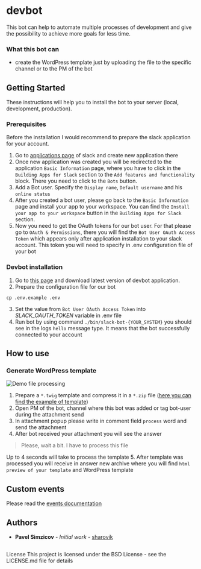 # devbot

This bot can help to automate multiple processes of development and give the possibility to achieve more goals for less time.

### What this bot can
* create the WordPress template just by uploading the file to the specific channel or to the PM of the bot

## Getting Started

These instructions will help you to install the bot to your server (local, development, production).

### Prerequisites

Before the installation I would recommend to prepare the slack application for your account. 
1. Go to [applications page](https://api.slack.com/apps?new_app=1) of slack and create new application there
2. Once new application was created you will be redirected to the application `Basic Information` page, where you have to click in the `Building Apps for Slack` section to the `Add features and functionality` block. There you need to click to the `Bots` button.
3. Add a Bot user. Specify the `Display name`, `Default username` and his `online status`
4. After you created a bot user, please go back to the `Basic Information` page and install your app to your workspace. You can find the `Install your app to your workspace` button in the `Building Apps for Slack` section.
5. Now you need to get the OAuth tokens for our bot user. For that please go to `OAuth & Permissions`, there you will find the `Bot User OAuth Access Token` which appears only after application installation to your slack account. This token you will need to specify in .env configuration file of your bot

### Devbot installation

1. Go to [this page](https://github.com/sharovik/devbot/releases) and download latest version of devbot application.
2. Prepare the configuration file for our bot
```
cp .env.example .env
```
3. Set the value from `Bot User OAuth Access Token` into *SLACK_OAUTH_TOKEN* variable in .env file
4. Run bot by using command `./bin/slack-bot-{YOUR_SYSTEM}` you should see in the logs `hello` message type. It means that the bot successfully connected to your account

## How to use

### Generate WordPress template
![Demo file processing](documentation/images/demo-file-processing.gif)
1. Prepare a `*.twig` template and compress it in a `*.zip` file ([here you can find the example of template](https://github.com/sharovik/themer)) 
2. Open PM of the bot, channel where this bot was added or tag bot-user during the attachment send
3. In attachment popup please write in comment field `process` word and send the attachment
4. After bot received your attachment you will see the answer
 >Please, wait a bit. I have to process this file
 
 Up to 4 seconds will take to process the template
5. After template was processed you will receive in answer new archive where you will find `html preview of your template` and WordPress template

## Custom events
Please read the [events documentation](documentation/events.md)

## Authors

* **Pavel Simzicov** - *Initial work* - [sharovik](https://github.com/sharovik)

## 

License
This project is licensed under the BSD License - see the LICENSE.md file for details
